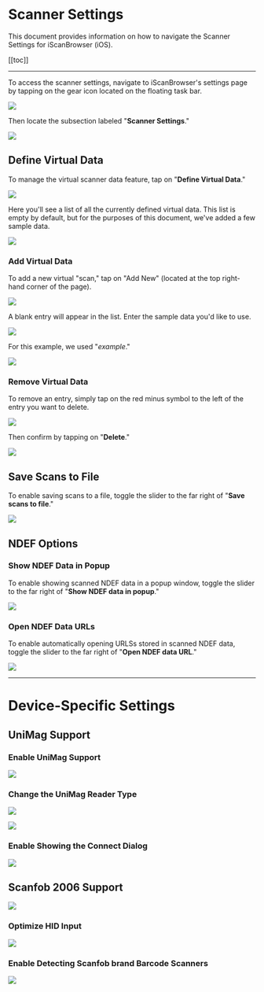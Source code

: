 # Scanner Settings



This document provides information on how to navigate the Scanner Settings for iScanBrowser (iOS). 


[[toc]]

---

To access the scanner settings, navigate to iScanBrowser's settings page by tapping on the gear icon located on the floating task bar.

![](https://i.imgur.com/uLWqq8W.png)

Then locate the subsection labeled "**Scanner Settings**."

![](https://i.imgur.com/RW5huEi.png)


## Define Virtual Data
To manage the virtual scanner data feature, tap on "**Define Virtual Data**."

![](https://i.imgur.com/GuWZHh5.png)

Here you'll see a list of all the currently defined virtual data. This list is empty by default, but for the purposes of this document, we've added a few sample data.

![](https://i.imgur.com/LLs2jZu.png)


### Add Virtual Data
To add a new virtual "scan," tap on "Add New" (located at the top right-hand corner of the page).

![](https://i.imgur.com/JHKyIs6.png)

A blank entry will appear in the list. Enter the sample data you'd like to use. 

![](https://i.imgur.com/FaZppnr.png)

For this example, we used "_example_."

![](https://i.imgur.com/uG1lbXO.png)


### Remove Virtual Data
To remove an entry, simply tap on the red minus symbol to the left of the entry you want to delete.

![](https://i.imgur.com/NkbLY1c.png)

Then confirm by tapping on "**Delete**."

![](https://i.imgur.com/DIbxduI.png)



## Save Scans to File
To enable saving scans to a file, toggle the slider to the far right of "**Save scans to file**."

![](https://i.imgur.com/KRDKKvd.png)


## NDEF Options

### Show NDEF Data in Popup
To enable showing scanned NDEF data in a popup window, toggle the slider to the far right of "**Show NDEF data in popup**."

![](https://i.imgur.com/QdEE1sF.png)

### Open NDEF Data URLs
To enable automatically opening URLSs stored in scanned NDEF data, toggle the slider to the far right of "**Open NDEF data URL**."

![](https://i.imgur.com/2o70bMj.png)

---

# Device-Specific Settings

## UniMag Support
### Enable UniMag Support

![](https://i.imgur.com/eeHQpxD.png)

### Change the UniMag Reader Type

![](https://i.imgur.com/IiXZDnX.png)


![](https://i.imgur.com/6rfFi4H.png)

### Enable Showing the Connect Dialog

![](https://i.imgur.com/vj06Mil.png)



## Scanfob 2006 Support

![](https://i.imgur.com/JEejdBc.png)

### Optimize HID Input

![](https://i.imgur.com/f4xTQPB.png)

### Enable Detecting Scanfob brand Barcode Scanners

![](https://i.imgur.com/KaAQsHx.png)
